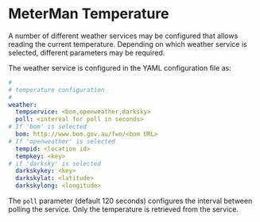 # MeterMan Temperature

A number of different weather services may be configured that allows
reading the current temperature. Depending on which weather service
is selected, different parameters may be required.

The weather service is configured in the YAML configuration file as:

```yaml
#
# temperature configuration
#
weather:
  tempservice: <bom,openweather,darksky>
  poll: <interval for poll in seconds>
# If 'bom' is selected
  bom: http://www.bom.gov.au/fwo/<bom URL>
# If 'openweather' is selected
  tempid: <location id>
  tempkey: <key>
# if 'darksky' is selected
  darkskykey: <key>
  darkskylat: <latitude>
  darkskylong: <longitude>
```

The ```poll``` parameter (default 120 seconds) configures the interval between polling the service.
Only the temperature is retrieved from the service.

